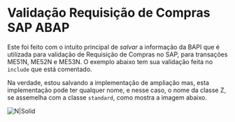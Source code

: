 # Validação Requisição de Compras SAP ABAP # 
Este foi feito com o intuito principal de *salvar* a informação da BAPI que é utilizada para validação de Requisição de Compras no SAP, para transações ME51N, ME52N e ME53N.
O exemplo abaixo tem sua validação feita no ``include`` que está comentado.

Na verdade, estou salvando a implementação de ampliação mas, esta implementação pode ter qualquer nome, e nesse caso, o nome da classe Z, se assemelha com a classe ``standard``, como mostra a imagem abaixo.

![N|Solid](http://uploaddeimagens.com.br/images/001/298/373/original/CL_EX_ME_PROCESS_REQ_CUST.png)
